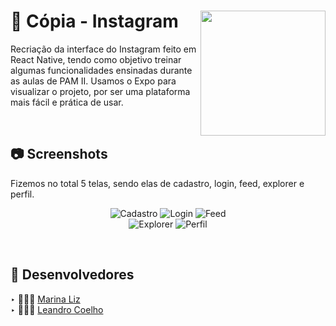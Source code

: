 <div>
 <img align="right" src="https://upload.wikimedia.org/wikipedia/commons/thumb/a/a5/Instagram_icon.png/2048px-Instagram_icon.png" width="200" heigh"200"> 

  <h1> 📸 Cópia - Instagram</h1>
  <p align="left"> Recriação da interface do Instagram feito em React Native, tendo como objetivo treinar algumas funcionalidades ensinadas durante as aulas de PAM II. Usamos o Expo para visualizar o projeto, por ser uma plataforma mais fácil e prática de usar.</p>
<div>

<br>

## 📷 Screenshots

Fizemos no total 5 telas, sendo elas de cadastro, login, feed, explorer e perfil.

<div align="center">

![Cadastro](https://media.discordapp.net/attachments/785390806470230056/1007763031276662854/unknown.png?width=215&height=470)
![Login](https://media.discordapp.net/attachments/785390806470230056/1007762096789925998/unknown.png?width=215&height=470)
![Feed](https://media.discordapp.net/attachments/785390806470230056/1007762354097897542/unknown.png?width=215&height=470)<br>
![Explorer](https://media.discordapp.net/attachments/691089714744393778/1007764370727637042/unknown.png?width=215&height=470)
![Perfil](https://media.discordapp.net/attachments/785390806470230056/1007763122804756560/unknown.png?width=215&height=470)

</div>

<br> 

## 📎 Desenvolvedores

‣ 🙅🏻‍♀️ [Marina Liz](https://github.com/m-arina)
<br>
‣ 🙅🏻‍♂️ [Leandro Coelho](https://github.com/lean-dro)

<br> 
